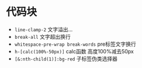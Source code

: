 # 代码块

- `line-clamp-2` 文字溢出...
- `break-all` 文字超出换行
- `whitespace-pre-wrap break-words`  pre标签文字换行
- `h-[calc(100%-50px)]` calc函数 高度100%减去50px
- `[&:nth-child(1)]:bg-red`  子标签伪类选择器